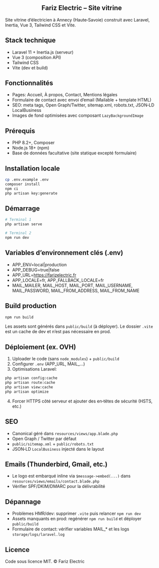 <h2 align="center">Fariz Electric – Site vitrine</h2>

Site vitrine d’électricien à Annecy (Haute‑Savoie) construit avec Laravel, Inertia, Vue 3, Tailwind CSS et Vite.

## Stack technique
- Laravel 11 + Inertia.js (serveur)
- Vue 3 (composition API)
- Tailwind CSS
- Vite (dev et build)

## Fonctionnalités
- Pages: Accueil, À propos, Contact, Mentions légales
- Formulaire de contact avec envoi d’email (Mailable + template HTML)
- SEO: meta tags, Open Graph/Twitter, sitemap.xml, robots.txt, JSON‑LD LocalBusiness
- Images de fond optimisées avec composant `LazyBackgroundImage`

## Prérequis
- PHP 8.2+, Composer
- Node.js 18+ (npm)
- Base de données facultative (site statique excepté formulaire)

## Installation locale
```bash
cp .env.example .env
composer install
npm ci
php artisan key:generate
```

## Démarrage
```bash
# Terminal 1
php artisan serve

# Terminal 2
npm run dev
```

## Variables d’environnement clés (.env)
- APP_ENV=local|production
- APP_DEBUG=true|false
- APP_URL=https://farizelectric.fr
- APP_LOCALE=fr, APP_FALLBACK_LOCALE=fr
- MAIL_MAILER, MAIL_HOST, MAIL_PORT, MAIL_USERNAME, MAIL_PASSWORD, MAIL_FROM_ADDRESS, MAIL_FROM_NAME

## Build production
```bash
npm run build
```
Les assets sont générés dans `public/build` (à déployer). Le dossier `.vite` est un cache de dev et n’est pas nécessaire en prod.

## Déploiement (ex. OVH)
1. Uploader le code (sans `node_modules`) + `public/build`
2. Configurer `.env` (APP_URL, MAIL_…)
3. Optimisations Laravel:
```bash
php artisan config:cache
php artisan route:cache
php artisan view:cache
php artisan optimize
```
4. Forcer HTTPS côté serveur et ajouter des en‑têtes de sécurité (HSTS, etc.)

## SEO
- Canonical géré dans `resources/views/app.blade.php`
- Open Graph / Twitter par défaut
- `public/sitemap.xml` + `public/robots.txt`
- JSON‑LD `LocalBusiness` injecté dans le layout

## Emails (Thunderbird, Gmail, etc.)
- Le logo est embarqué inline via `$message->embed(...)` dans `resources/views/emails/contact.blade.php`
- Vérifier SPF/DKIM/DMARC pour la délivrabilité

## Dépannage
- Problèmes HMR/dev: supprimer `.vite` puis relancer `npm run dev`
- Assets manquants en prod: regénérer `npm run build` et déployer `public/build`
- Formulaire de contact: vérifier variables MAIL_* et les logs `storage/logs/laravel.log`

## Licence
Code sous licence MIT. © Fariz Electric
